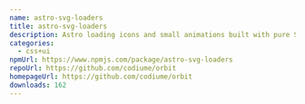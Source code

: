 ```yaml
---
name: astro-svg-loaders
title: astro-svg-loaders
description: Astro loading icons and small animations built with pure SVG.
categories:
  - css+ui
npmUrl: https://www.npmjs.com/package/astro-svg-loaders
repoUrl: https://github.com/codiume/orbit
homepageUrl: https://github.com/codiume/orbit
downloads: 162
---
```

